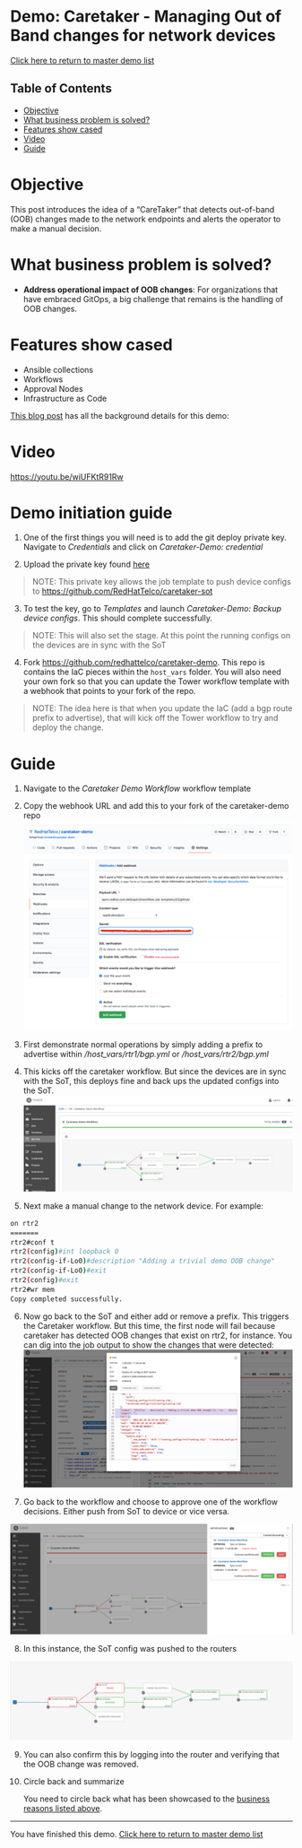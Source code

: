 # Demo: Caretaker - Managing Out of Band changes for network devices

[Click here to return to master demo list](../../README.md#demo-repository)

## Table of Contents

* [Objective](#objective)
* [What business problem is solved?](#what-business-problem-is-solved)
* [Features show cased](#features-show-cased)
* [Video](#video)
* [Guide](#guide)

# Objective

This post introduces the idea of a “CareTaker” that detects out-of-band (OOB) changes made to the network endpoints and alerts the operator to make a manual decision.

# What business problem is solved?

- **Address operational impact of OOB changes**:
For organizations that have embraced GitOps, a big challenge that remains is the handling of OOB changes.

# Features show cased

- Ansible collections
- Workflows
- Approval Nodes
- Infrastructure as Code

[This blog post](https://termlen0.github.io/2020/11/28/observations/)  has all the background details for this demo:

# Video

https://youtu.be/wiUFKtR91Rw


# Demo initiation guide

1. One of the first things you will need is to add the git deploy private key. Navigate to *Credentials* and click on *Caretaker-Demo: credential*

2. Upload the private key found [here](https://drive.google.com/file/d/1m8Qorgre4XEgqG8C0ykB2Vd71-bJ7Mle/view?usp=sharing)

> NOTE: This private key allows the job template to push device configs to https://github.com/RedHatTelco/caretaker-sot

3. To test the key, go to *Templates* and launch *Caretaker-Demo: Backup device configs*. This should complete successfully.

> NOTE: This will also set the stage. At this point the running configs on the devices are in sync with the SoT

4. Fork https://github.com/redhattelco/caretaker-demo. This repo is contains the IaC pieces within the `host_vars` folder. You will also need your own fork so that you can update the Tower workflow template with a webhook that points to your fork of the repo.

> NOTE: The idea here is that when you update the IaC (add a bgp route prefix to advertise), that will kick off the Tower workflow to try and deploy the change.

# Guide

1. Navigate to the *Caretaker Demo Workflow* workflow template

2. Copy the webhook URL and add this to your fork of the caretaker-demo repo ![Alt Text]( ../../images/webhook.png )

3. First demonstrate normal operations by simply adding a prefix to advertise within */host_vars/rtr1/bgp.yml* or */host_vars/rtr2/bgp.yml*

4. This kicks off the caretaker workflow. But since the devices are in sync with the SoT, this deploys fine and back ups the updated configs into the SoT. ![Alt Text](../../images/caretaker_initial_workflow.png )

5. Next make a manual change to the network device. For example:

``` bash
on rtr2
=======
rtr2#conf t
rtr2(config)#int loopback 0
rtr2(config-if-Lo0)#description "Adding a trivial demo OOB change"
rtr2(config-if-Lo0)#exit
rtr2(config)#exit
rtr2#wr mem
Copy completed successfully.
```
6. Now go back to the SoT and either add or remove a prefix. This triggers the Caretaker workflow. But this time, the first node will fail because caretaker has detected OOB changes that exist on rtr2, for instance. You can dig into the job output to show the changes that were detected: ![Alt Text](../../images/caretaker_changes.png )

7. Go back to the workflow and choose to approve one of the workflow decisions. Either push from SoT to device or vice versa.


![Alt Text](../../images/caretaker_approval.png )

8. In this instance, the SoT config was pushed to the routers

![Alt Text](../../images/caretaker_sync.png )

9. You can also confirm this by logging into the router and verifying that the OOB change was removed.

10. Circle back and summarize

     You need to circle back what has been showcased to the [business reasons listed above](#what-business-problem-is-solved).


---
You have finished this demo.  [Click here to return to master demo list](../../README.md#demo-repository)
